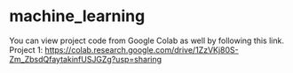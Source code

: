 # machine_learning
You can view project code from Google Colab as well by following this link. 
Project 1: https://colab.research.google.com/drive/1ZzVKj80S-Zm_ZbsdQfaytakinfUSJGZg?usp=sharing
